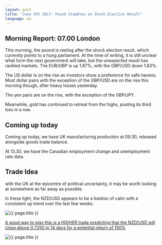 ```yaml
---
layout: post
title: "June 9th 2017: Pound Stumbles on Shock Election Result"
language: en
---
```

## Morning Report: 07.00 London

This morning, the pound is reeling after the shock election result, which currently points to a hung parliament. At the time of writing, it is still unclear what form the next government will take, but the unexpected result has rankled markets. The EUR/GBP is up 1.87%, with the GBP/USD down 1.83%. 

The US dollar is on the rise as investors show a preference for safe havens. Most dollar pairs with the exception of the GBP/USD are on the rise this morning though, after heavy losses yesterday. 

The yen pairs are on the rise, with the exception of the GBP/JPY.

Meanwhile, gold has continued to retreat from the highs, posting its third loss in a row.

## Coming up today

Coming up today, we have UK manufacturing production at 09.30, released alongside goods trade balance. 

At 13.30, we have the Canadian employment change and unemployment rate data. 

## Trade Idea

with the UK at the epicentre of political uncertainty, it may be worth looking at somewhere as far away as possible. 

In these light, the NZD/USD appears to be a bastion of calm with a consistent up trend over the last few weeks.

<img class="post-image" src="{{ site.url }}/images/2017-06-09_07-33-39.jpg" alt="{{ page.title }}" title="{{ page.title }}">

<a href="%LINK%%?currency=GBP&market=forex&underlying=frxNZDUSD&formname=higherlower&duration_amount=14&duration_units=d&amount=10&amount_type=payout&expiry_type=duration&barrier=0.7250" target="_blank">A good way to play this is a HIGHER trade predicting that the NZD/USD will close above 0.7250 in 14 days for a potential return of 150%</a>

<img class="post-image" src="{{ site.url }}/images/2017-06-09_07-35-47.jpg" alt="{{ page.title }}" title="{{ page.title }}">